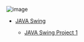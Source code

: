 ![image](https://user-images.githubusercontent.com/82613065/116830517-77108880-abb3-11eb-8906-e80cb69dfe4f.png)

<ul>
<li> <a href="#">JAVA Swing</a> </li>  
<ul>
<li ><a href="https://github.com/Cetinx/JavaSwing/tree/main/JavaOtomasyon">JAVA Swing Project 1 </a></li> 
</ul>
 </ul> 
	
               
 


